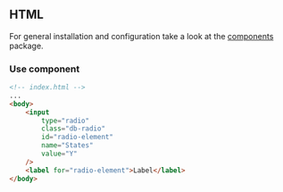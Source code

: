 ## HTML

For general installation and configuration take a look at the [components](https://www.npmjs.com/package/@db-ui/components) package.

### Use component

```html index.html
<!-- index.html -->
...
<body>
	<input
		type="radio"
		class="db-radio"
		id="radio-element"
		name="States"
		value="Y"
	/>
	<label for="radio-element">Label</label>
</body>
```
